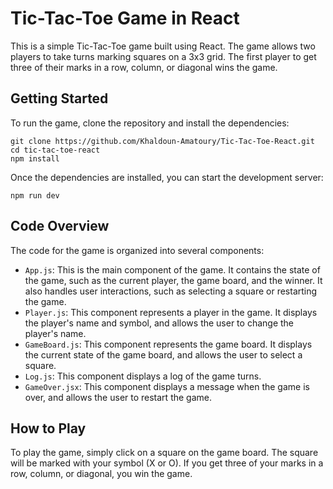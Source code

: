 # Tic-Tac-Toe Game in React

This is a simple Tic-Tac-Toe game built using React. The game allows two players to take turns marking squares on a 3x3 grid. The first player to get three of their marks in a row, column, or diagonal wins the game.

## Getting Started

To run the game, clone the repository and install the dependencies:

```
git clone https://github.com/Khaldoun-Amatoury/Tic-Tac-Toe-React.git
cd tic-tac-toe-react
npm install
```

Once the dependencies are installed, you can start the development server:

```
npm run dev
```

## Code Overview

The code for the game is organized into several components:

- `App.js`: This is the main component of the game. It contains the state of the game, such as the current player, the game board, and the winner. It also handles user interactions, such as selecting a square or restarting the game.
- `Player.js`: This component represents a player in the game. It displays the player's name and symbol, and allows the user to change the player's name.
- `GameBoard.js`: This component represents the game board. It displays the current state of the game board, and allows the user to select a square.
- `Log.js`: This component displays a log of the game turns.
- `GameOver.jsx`: This component displays a message when the game is over, and allows the user to restart the game.

## How to Play

To play the game, simply click on a square on the game board. The square will be marked with your symbol (X or O). If you get three of your marks in a row, column, or diagonal, you win the game.
